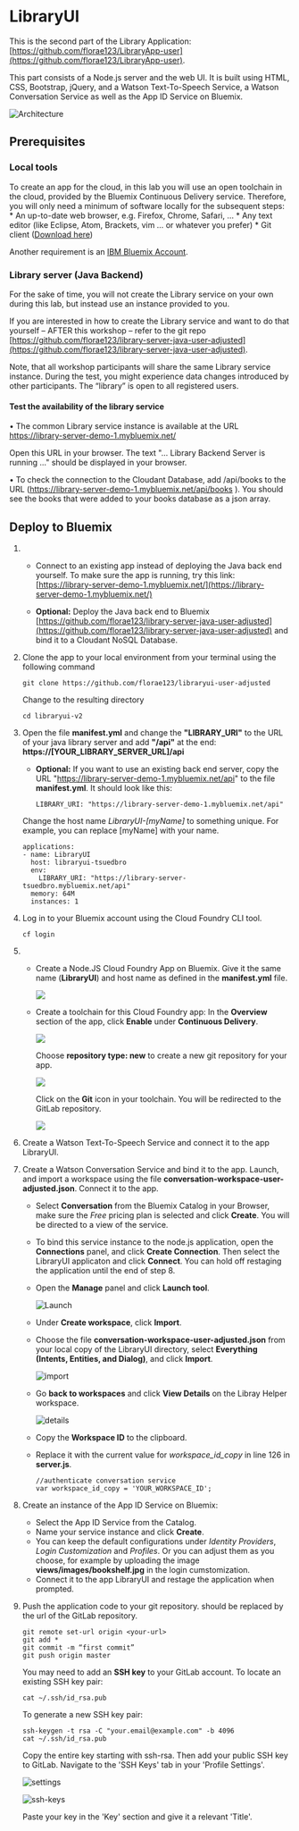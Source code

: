# LibraryUI

This is the second part of the Library Application: [https://github.com/florae123/LibraryApp-user](https://github.com/florae123/LibraryApp-user).

This part consists of a Node.js server and the web UI.
It is built using HTML, CSS, Bootstrap, jQuery, and a Watson Text-To-Speech Service, a Watson Conversation Service as well as the App ID Service on Bluemix.

  ![Architecture](./images/architecture-node.png)

## Prerequisites
### Local tools
To create an app for the cloud, in this lab you will use an open toolchain in the cloud, provided by the Bluemix Continuous Delivery service. Therefore, you will only need a minimum of software locally for the subsequent steps:
    * An up-to-date web browser, e.g. Firefox, Chrome, Safari, …
    * Any text editor (like Eclipse, Atom, Brackets, vim … or whatever you prefer)
    * Git client ([Download here](https://git-scm.com/downloads))

  Another requirement is an [IBM Bluemix Account](https://console.bluemix.net/registration).

### Library server (Java Backend)
For the sake of time, you will not create the Library service on your own during this lab, but instead use an instance provided to you. 

If you are interested in how to create the Library service and want to do that yourself – AFTER this workshop – refer to the git repo [https://github.com/florae123/library-server-java-user-adjusted](https://github.com/florae123/library-server-java-user-adjusted).

Note, that all workshop participants will share the same Library service instance. During the test, you might experience data changes introduced by other participants. The “library” is open to all registered users. 

#### Test the availability of the library service
•	The common Library service instance is available at the URL 
https://library-server-demo-1.mybluemix.net/

Open this URL in your browser. 
The text "... Library Backend Server is running ..." should be displayed in your browser.

•	To check the connection to the Cloudant Database, add /api/books to the URL 
(https://library-server-demo-1.mybluemix.net/api/books ). You should see the books that were added to your books database as a json array.


## Deploy to Bluemix

1. * Connect to an existing app instead of deploying the Java back end yourself. To make sure the app is running, try this link: [https://library-server-demo-1.mybluemix.net/](https://library-server-demo-1.mybluemix.net/)

   * **Optional:** Deploy the Java back end to Bluemix [https://github.com/florae123/library-server-java-user-adjusted](https://github.com/florae123/library-server-java-user-adjusted) and bind it to a Cloudant NoSQL Database.

2. Clone the app to your local environment from your terminal using the following command

    ```
    git clone https://github.com/florae123/libraryui-user-adjusted
    ```

	Change to the resulting directory
	```
  	cd libraryui-v2
	```

3. Open the file **manifest.yml** and change the **"LIBRARY_URI"** to the URL of your java library server and add **"/api"** at the end: **https://[YOUR_LIBRARY_SERVER_URL]/api**

    * **Optional:** If you want to use an existing back end server, copy the URL "https://library-server-demo-1.mybluemix.net/api" to the file **manifest.yml**. It should look like this:

      ```
      LIBRARY_URI: "https://library-server-demo-1.mybluemix.net/api"
      ```

    Change the host name *LibraryUI-[myName]* to something unique. For example, you can replace [myName] with your name.

    ```
    applications:
    - name: LibraryUI
      host: libraryui-tsuedbro
      env:
        LIBRARY_URI: "https://library-server-tsuedbro.mybluemix.net/api"
      memory: 64M
      instances: 1
    ```

4. Log in to your Bluemix account using the Cloud Foundry CLI tool.

	```
	cf login
	```

5.  * Create a Node.JS Cloud Foundry App on Bluemix.
      Give it the same name (**LibraryUI**) and host name as defined in the **manifest.yml** file.

      ![](./images/nodejsapp.png)

    * Create a toolchain for this Cloud Foundry app:
      In the **Overview** section of the app, click **Enable** under **Continuous Delivery**.

      ![](./images/createtoolchain.png)

      Choose **repository type: new** to create a new git repository for your app.

      ![](./images/gitrepo.png)

      Click on the **Git** icon in your toolchain. You will be redirected to the GitLab repository.

      ![](./images/toolchaingit.png)

6. Create a Watson Text-To-Speech Service and connect it to the app LibraryUI.

7. Create a Watson Conversation Service and bind it to the app. Launch, and import a workspace using the file **conversation-workspace-user-adjusted.json**. Connect it to the app.

    * Select **Conversation** from the Bluemix Catalog in your Browser, make sure the *Free* pricing plan is selected and click **Create**. You will be directed to a view of the service.
    * To bind this service instance to the node.js application, open the **Connections** panel, and click **Create Connection**. Then select the LibraryUI applicaton and click **Connect**. You can hold off restaging the application until the end of step 8.
    * Open the **Manage** panel and click **Launch tool**.

        ![Launch](./images/launch-conv.png)

    * Under **Create workspace**, click **Import**.
    * Choose the file **conversation-workspace-user-adjusted.json** from your local copy of the LibraryUI directory, select **Everything (Intents, Entities, and Dialog)**, and click **Import**.

        ![import](./images/import-workspace-2.png)

    * Go **back to workspaces** and click **View Details** on the Libray Helper workspace.

        ![details](./images/workspace-id.png)

    * Copy the **Workspace ID** to the clipboard.
    * Replace it with the current value for *workspace_id_copy* in line 126 in **server.js**.

        ```
        //authenticate conversation service
        var workspace_id_copy = 'YOUR_WORKSPACE_ID';
        ```
8. Create an instance of the App ID Service on Bluemix:

    * Select the App ID Service from the Catalog.
    * Name your service instance and click **Create**.
    * You can keep the default configurations under *Identity Providers*, *Login Customization* and *Profiles*. Or you can adjust them as you choose, for example by uploading the image **views/images/bookshelf.jpg** in the login cumstomization.
    * Connect it to the app LibraryUI and restage the application when prompted.

9. Push the application code to your git repository. *<your-url>* should be replaced by the url of the GitLab repository.

    ```
    git remote set-url origin <your-url>
    git add *
    git commit -m “first commit”
    git push origin master
    ```
    You may need to add an **SSH key** to your GitLab account.
    To locate an existing SSH key pair:
    ```
    cat ~/.ssh/id_rsa.pub
    ```
    To generate a new SSH key pair:
    ```
    ssh-keygen -t rsa -C "your.email@example.com" -b 4096
    cat ~/.ssh/id_rsa.pub
    ```
    Copy the entire key starting with ssh-rsa.
    Then add your public SSH key to GitLab. Navigate to the 'SSH Keys' tab in your 'Profile Settings'.

      ![settings](./images/gitlab-settings.png)
      
      ![ssh-keys](./images/gitlab-ssh.png)

    Paste your key in the 'Key' section and give it a relevant 'Title'.

